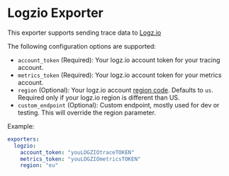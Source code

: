 # Logzio Exporter

This exporter supports sending trace data to [Logz.io](https://www.logz.io)

The following configuration options are supported:

* `account_token` (Required): Your logz.io account token for your tracing account.
* `metrics_token` (Required): Your logz.io account token for your metrics account.
* `region` (Optional): Your logz.io account [region code](https://docs.logz.io/user-guide/accounts/account-region.html#available-regions). Defaults to `us`. Required only if your logz.io region is different than US.
* `custom_endpoint` (Optional): Custom endpoint, mostly used for dev or testing. This will override the region parameter.

Example:

```yaml
exporters:
  logzio:
    account_token: "youLOGZIOtraceTOKEN"
    metrics_token: "youLOGZIOmetricsTOKEN"
    region: "eu"
```
